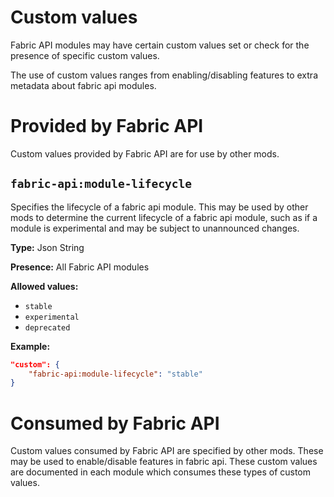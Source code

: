 # Custom values

Fabric API modules may have certain custom values set or check for the presence of specific custom values.

The use of custom values ranges from enabling/disabling features to extra metadata about fabric api modules.

# Provided by Fabric API

Custom values provided by Fabric API are for use by other mods.

## `fabric-api:module-lifecycle`

Specifies the lifecycle of a fabric api module.
This may be used by other mods to determine the current lifecycle of a fabric api module, such as if a module is experimental
and may be subject to unannounced changes.

**Type:** Json String

**Presence:**
All Fabric API modules

**Allowed values:**
 - `stable`
 - `experimental`
 - `deprecated`

**Example:**
```json
"custom": {
    "fabric-api:module-lifecycle": "stable"
}
```

# Consumed by Fabric API

Custom values consumed by Fabric API are specified by other mods.
These may be used to enable/disable features in fabric api.
These custom values are documented in each module which consumes these types of custom values.
